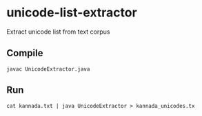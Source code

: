 # unicode-list-extractor
Extract unicode list from text corpus

## Compile

```
javac UnicodeExtractor.java
```

## Run

```
cat kannada.txt | java UnicodeExtractor > kannada_unicodes.tx
```
